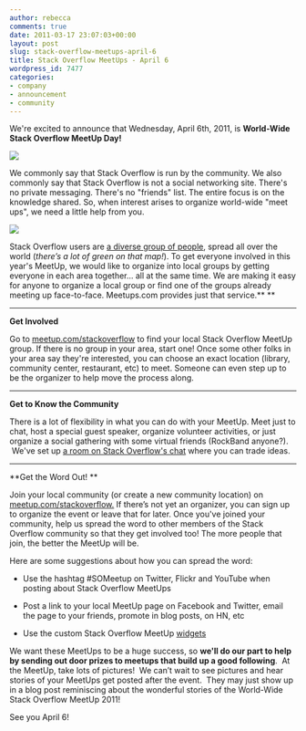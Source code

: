 ```yaml
---
author: rebecca
comments: true
date: 2011-03-17 23:07:03+00:00
layout: post
slug: stack-overflow-meetups-april-6
title: Stack Overflow MeetUps - April 6
wordpress_id: 7477
categories:
- company
- announcement
- community
---
```


We're excited to announce that Wednesday, April 6th, 2011, is **World-Wide Stack Overflow MeetUp Day!**

[![](/blog/images/2011-03-17-stack-overflow-meetups-april-6/220x250_Meetups_Banner.jpg)](/blog/images/2011-03-17-stack-overflow-meetups-april-6/220x250_Meetups_Banner.jpg)

We commonly say that Stack Overflow is run by the community. We also commonly say that Stack Overflow is not a social networking site. There's no private messaging. There's no "friends" list. The entire focus is on the knowledge shared. So, when interest arises to organize world-wide "meet ups", we need a little help from you.

[![](/blog/images/2011-03-17-stack-overflow-meetups-april-6/MeetUpBlogPic3-300x181.png)](/blog/images/2011-03-17-stack-overflow-meetups-april-6/MeetUpBlogPic3.png)

Stack Overflow users are [a diverse group of people](http://blog.stackoverflow.com/2010/12/stack-overflow-2010-analytics/), spread all over the world (_there’s a lot of green on that map!_). To get everyone involved in this year's MeetUp, we would like to organize into local groups by getting everyone in each area together... all at the same time. We are making it easy for anyone to organize a local group or find one of the groups already meeting up face-to-face. Meetups.com provides just that service.** **

** **

**Get Involved**

Go to [meetup.com/stackoverflow](http://www.meetup.com/stackoverflow) to find your local Stack Overflow MeetUp group. If there is no group in your area, start one! Once some other folks in your area say they're interested, you can choose an exact location (library, community center, restaurant, etc) to meet. Someone can even step up to be the organizer to help move the process along.

** **** **

**Get to Know the Community**

There is a lot of flexibility in what you can do with your MeetUp. Meet just to chat, host a special guest speaker, organize volunteer activities, or just organize a social gathering with some virtual friends (RockBand anyone?).  We've set up [a room on Stack Overflow's chat](http://chat.stackoverflow.com/rooms/632/worldwide-meetup-day) where you can trade ideas.

** **

**Get the Word Out!
**

Join your local community (or create a new community location) on [meetup.com/stackoverflow.](http://www.meetup.com/stackoverflow) If there’s not yet an organizer, you can sign up to organize the event or leave that for later. Once you've joined your community, help us spread the word to other members of the Stack Overflow community so that they get involved too! The more people that join, the better the MeetUp will be.

Here are some suggestions about how you can spread the word:



	
  * Use the hashtag #SOMeetup on Twitter, Flickr and YouTube when posting about Stack Overflow MeetUps

	
  * Post a link to your local MeetUp page on Facebook and Twitter, email the page to your friends, promote in blog posts, on HN, etc

	
  * Use the custom Stack Overflow MeetUp [widgets](http://www.meetup.com/stackoverflow/widgets/)


We want these MeetUps to be a huge success, so **we'll do our part to help by sending out door prizes to meetups that build up a good following**.  At the MeetUp, take lots of pictures!  We can’t wait to see pictures and hear stories of your MeetUps get posted after the event.  They may just show up in a blog post reminiscing about the wonderful stories of the World-Wide Stack Overflow MeetUp 2011!

See you April 6!
